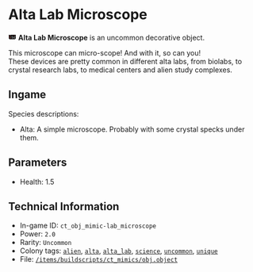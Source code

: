 # Alta Lab Microscope

<img src="https://raw.githubusercontent.com/Ceterai/Enternia/main/objects/alta/eds/decorative/table/icon.png" alt="Alta Lab Microscope icon" loading="lazy" height=16px width="auto" /> **Alta Lab Microscope** is an uncommon decorative object.

This microscope can micro-scope! And with it, so can you!  
These devices are pretty common in different alta labs, from biolabs, to crystal research labs, to medical centers and alien study complexes.

## Ingame

Species descriptions:

- Alta: A simple microscope. Probably with some crystal specks under them.

## Parameters

- Health: 1.5

## Technical Information

- In-game ID: `ct_obj_mimic-lab_microscope`
- Power: `2.0`
- Rarity: `Uncommon`
- Colony tags: [`alien`](https://ceterai.github.io/MyEnternia/Wiki/Tags/Alien), [`alta`](https://ceterai.github.io/MyEnternia/Wiki/Tags/Alta), [`alta_lab`](https://ceterai.github.io/MyEnternia/Wiki/Tags/AltaLab), [`science`](https://ceterai.github.io/MyEnternia/Wiki/Tags/Science), [`uncommon`](https://ceterai.github.io/MyEnternia/Wiki/Tags/Uncommon), [`unique`](https://ceterai.github.io/MyEnternia/Wiki/Tags/Unique)
- File: [`/items/buildscripts/ct_mimics/obj.object`](https://github.com/Ceterai/Enternia/blob/main/items/buildscripts/ct_mimics/obj.object)

